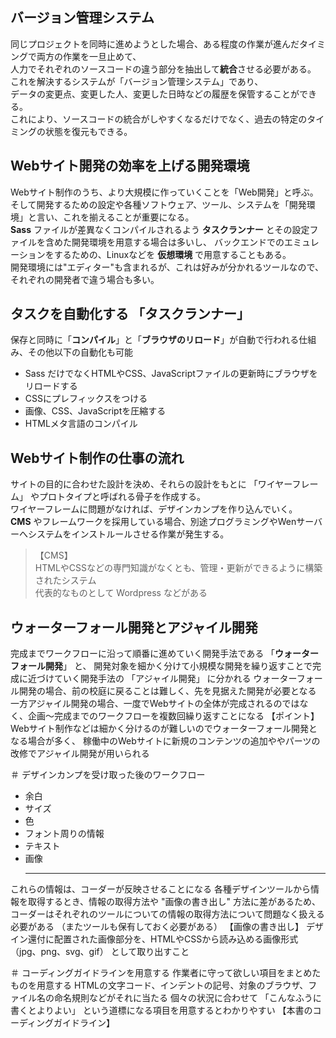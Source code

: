 

## バージョン管理システム 
同じプロジェクトを同時に進めようとした場合、ある程度の作業が進んだタイミングで両方の作業を一旦止めて、  
人力でそれぞれのソースコードの違う部分を抽出して**統合**させる必要がある。  
これを解決するシステムが「バージョン管理システム」であり、  
データの変更点、変更した人、変更した日時などの履歴を保管することができる。  
これにより、ソースコードの統合がしやすくなるだけでなく、過去の特定のタイミングの状態を復元もできる。  

## Webサイト開発の効率を上げる開発環境
Webサイト制作のうち、より大規模に作っていくことを「Web開発」と呼ぶ。  
そして開発するための設定や各種ソフトウェア、ツール、システムを「開発環境」と言い、これを揃えることが重要になる。  
 **Sass** ファイルが差異なくコンパイルされるよう **タスクランナー** とその設定ファイルを含めた開発環境を用意する場合は多いし、
バックエンドでのエミュレーションをするための、Linuxなどを **仮想環境** で用意することもある。  
開発環境には"エディター"も含まれるが、これは好みが分かれるツールなので、それぞれの開発者で違う場合も多い。

## タスクを自動化する 「タスクランナー」 
保存と同時に「**コンパイル**」と「**ブラウザのリロード**」が自動で行われる仕組み、その他以下の自動化も可能 
* Sass だけでなくHTMLやCSS、JavaScriptファイルの更新時にブラウザをリロードする
* CSSにプレフィックスをつける
* 画像、CSS、JavaScriptを圧縮する
* HTMLメタ言語のコンパイル


## Webサイト制作の仕事の流れ
サイトの目的に合わせた設計を決め、それらの設計をもとに 「ワイヤーフレーム」 やプロトタイプと呼ばれる骨子を作成する。  
ワイヤーフレームに問題がなければ、デザインカンプを作り込んでいく。  
 **CMS** やフレームワークを採用している場合、別途プログラミングやWenサーバーへシステムをインストルールさせる作業が発生する。  
>  【CMS】  
> HTMLやCSSなどの専門知識がなくとも、管理・更新ができるように構築されたシステム  
> 代表的なものとして Wordpress などがある  


## ウォーターフォール開発とアジャイル開発 
完成までワークフローに沿って順番に進めていく開発手法である 「**ウォーターフォール開発**」 と、
開発対象を細かく分けて小規模な開発を繰り返すことで完成に近づけていく開発手法の 「アジャイル開発」 に分かれる 
ウォーターフォール開発の場合、前の校庭に戻ることは難しく、先を見据えた開発が必要となる 
一方アジャイル開発の場合、一度でWebサイトの全体が完成されるのではなく、企画〜完成までのワークフローを複数回繰り返すことになる
	【ポイント】
	Webサイト制作などは細かく分けるのが難しいのでウォーターフォール開発となる場合が多く、
	稼働中のWebサイトに新規のコンテンツの追加ややパーツの改修でアジャイル開発が用いられる


 ＃ デザインカンプを受け取った後のワークフロー 
* 余白
* サイズ
* 色
* フォント周りの情報
* テキスト
* 画像
	 - - - - -
これらの情報は、コーダーが反映させることになる 
各種デザインツールから情報を取得するとき、情報の取得方法や "画像の書き出し" 方法に差があるため、
コーダーはそれぞれのツールについての情報の取得方法について問題なく扱える必要がある 	（またツールも保有しておく必要がある）
	【画像の書き出し】
	デザイン還付に配置された画像部分を、HTMLやCSSから読み込める画像形式 （jpg、png、svg、gif） として取り出すこと


 ＃ コーディングガイドラインを用意する 
作業者に守って欲しい項目をまとめたものを用意する 
HTMLの文字コード、インデントの記号、対象のブラウザ、ファイル名の命名規則などがそれに当たる
個々の状況に合わせて 「こんなふうに書くとよりよい」 という道標になる項目を用意するとわかりやすい
	【本書のコーディングガイドライン】



